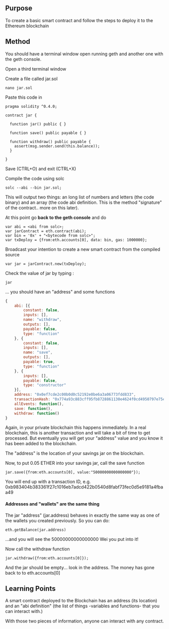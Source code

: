 ## Purpose
To create a basic smart contract and follow the steps to deploy it to the Ethereum blockchain

## Method 

You should have a terminal window open running geth and another one with the geth console.

Open a third terminal window

Create a file called jar.sol

    nano jar.sol

Paste this code in

```
pragma solidity ^0.4.0;

contract jar {

  function jar() public { }

  function save() public payable { }

  function withdraw() public payable {
    assert(msg.sender.send(this.balance));
  }

}
```
Save (CTRL+O) and exit (CTRL+X)

Compile the code using solc

    solc --abi --bin jar.sol;

This will output two things: an long list of numbers and letters (the code binary) and an array (the code abi definition. This is the method "signature" of the contract.. more on this later).

At this point go **back to the geth console** and do

    var abi = <abi from solc>;
    var jarContract = eth.contract(abi); 
    var bin = '0x' + "<bytecode from solc>";
    var txDeploy = {from:eth.accounts[0], data: bin, gas: 1000000}; 
    
Broadcast your intention to create a new smart contract from the compiled source

    var jar = jarContract.new(txDeploy); 
    
Check the value of jar by typing :

```
jar
```
...  you should have an "address" and some functions

```js
{
	abi: [{
		constant: false,
		inputs: [],
		name: "withdraw",
		outputs: [],
		payable: false,
		type: "function"
	}, {
		constant: false,
		inputs: [],
		name: "save",
		outputs: [],
		payable: true,
		type: "function"
	}, {
		inputs: [],
		payable: false,
		type: "constructor"
	}],
	address: "0x0ef7cde2c00b0d0c52192e0be6a3a06773fdd833",
	transactionHash: "0x774a93c883cff95fb8728861130e4624f0cd4950797e75efc1d16b4d7cf10b73",
	allEvents: function(),
	save: function(),
	withdraw: function()
}

```
Again, in your private blockchain this happens immediately. In a real blockchain, this is another transaction and will take a bit of time to get processed. But eventually you will get your "address" value and you know it has been added to the blockchain.

The "address" is the location of your savings jar on the blockchain. 

Now, to put 0.05 ETHER into your savings jar, call the save function

    jar.save({from:eth.accounts[0], value:"50000000000000000"});
    
You will end up with a transaction ID, e.g. 0xb983404b383361f27c1016eb7adcd422b0540d8fabf73fec0d5e9181a4fbaa49

#### Addresses and "wallets" are the same thing

The jar "address" (jar.address) behaves in exactly the same way as one of the wallets you created previously. So you can do:

    eth.getBalance(jar.address)

...and you will see the 50000000000000000 Wei you put into it!

Now call the withdraw function

    jar.withdraw({from:eth.accounts[0]});

And the jar should be empty... look in the address. The money has gone back to to eth.accounts[0] 

## Learning Points

A smart contract deployed to the Blockchain has an address (its location) and an "abi definition" (the list of things -variables and functions- that you can interact with.)

With those two pieces of information, anyone can interact with any contract.

